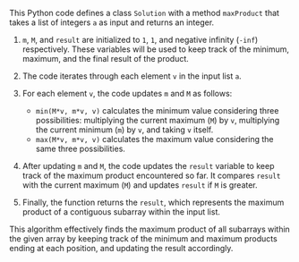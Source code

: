 This Python code defines a class `Solution` with a method `maxProduct` that takes a list of integers `a` as input and returns an integer.

1. `m`, `M`, and `result` are initialized to `1`, `1`, and negative infinity (`-inf`) respectively. These variables will be used to keep track of the minimum, maximum, and the final result of the product.

2. The code iterates through each element `v` in the input list `a`.

3. For each element `v`, the code updates `m` and `M` as follows:
   - `min(M*v, m*v, v)` calculates the minimum value considering three possibilities: multiplying the current maximum (`M`) by `v`, multiplying the current minimum (`m`) by `v`, and taking `v` itself.
   - `max(M*v, m*v, v)` calculates the maximum value considering the same three possibilities.

4. After updating `m` and `M`, the code updates the `result` variable to keep track of the maximum product encountered so far. It compares `result` with the current maximum (`M`) and updates `result` if `M` is greater.

5. Finally, the function returns the `result`, which represents the maximum product of a contiguous subarray within the input list.

This algorithm effectively finds the maximum product of all subarrays within the given array by keeping track of the minimum and maximum products ending at each position, and updating the result accordingly.
